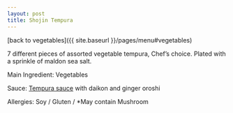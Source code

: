 ```yaml
---
layout: post
title: Shojin Tempura
---
```


[back to vegetables]({{ site.baseurl }}/pages/menu#vegetables)

7 different pieces of assorted vegetable tempura, Chef’s choice. Plated with a sprinkle of maldon sea salt.

Main Ingredient: Vegetables

Sauce: [Tempura sauce](../sauces/tempura-sauce.md) with daikon and ginger oroshi

Allergies: Soy / Gluten / *May contain Mushroom